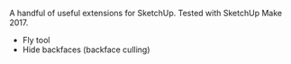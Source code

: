 A handful of useful extensions for SketchUp. Tested with SketchUp Make 2017.

- Fly tool
- Hide backfaces (backface culling)
